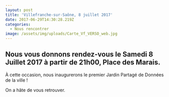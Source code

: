 ```yaml
---
layout: post
title: 'Villefranche-sur-Saône, 8 juillet 2017'
date: 2017-06-29T14:30:28.219Z
categories:
  - Nous rencontrer
image: /assets/img/uploads/Carte_Vf_VERSO_web.jpg
---
```



## Nous vous donnons rendez-vous le **Samedi 8 Juillet 2017** à partir de 21h00, Place des Marais.

À cette occasion, nous inaugurerons le premier Jardin Partagé de Données de la ville ! 

On a hâte de vous retrouver. 




